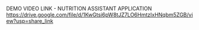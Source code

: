 DEMO VIDEO LINK - NUTRITION ASSISTANT APPLICATION
https://drive.google.com/file/d/1KwGtsi6pW8tJZ7LO6HmtzIxHNqbm5ZGB/view?usp=share_link
